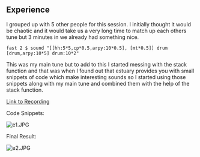 ## Experience

I grouped up with 5 other people for this session. I initially thought it would be chaotic and it would take us a very long time to match up each others tune but 3 minutes in we already had something nice.

	fast 2 $ sound "[[hh:5*5,cp*0.5,arpy:10*0.5], [mt*0.5]] drum [drum,arpy:10*5] drum:10*2" 
    
This was my main tune but to add to this I started messing with the stack function and that was when I found out that estuary provides you with small snippets of code which make interesting sounds so I started using those snippets along with my main tune and combined them with the help of the stack function.

[Link to Recording](https://drive.google.com/file/d/14s4rpEyDQ3OTtcZZ3oT8YmcHBg65fqci/view?usp=sharing)

Code Snippets:

![e1.JPG]({{site.baseurl}}/10.png)

Final Result:

![e2.JPG]({{site.baseurl}}/10.png)
